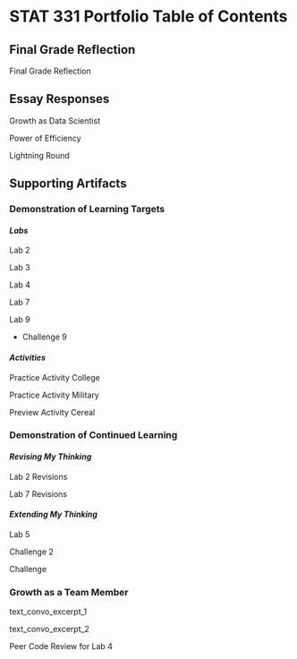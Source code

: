 # STAT 331 Portfolio Table of Contents

## Final Grade Reflection

Final Grade Reflection

## Essay Responses

Growth as Data Scientist

Power of Efficiency

Lightning Round

## Supporting Artifacts

### Demonstration of Learning Targets

#### *Labs*

Lab 2

Lab 3

Lab 4

Lab 7

Lab 9

-   Challenge 9

#### *Activities*

Practice Activity College

Practice Activity Military

Preview Activity Cereal

### Demonstration of Continued Learning

#### *Revising My Thinking*

Lab 2 Revisions

Lab 7 Revisions

#### *Extending My Thinking*

Lab 5

Challenge 2

Challenge

### Growth as a Team Member

text_convo_excerpt_1

text_convo_excerpt_2

Peer Code Review for Lab 4

